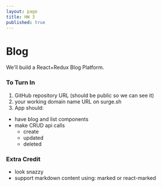 ```yaml
---
layout: page
title: HW 3
published: true
---
```


# Blog

We'll build a React+Redux Blog Platform.



### To Turn In

1. GitHub repository URL (should be public so we can see it)
1. your working domain name URL on surge.sh
1. App should:
  * have blog and list components
  * make CRUD api calls
    * create
    * updated
    * deleted



### Extra Credit

* look snazzy
* support markdown content using: marked or react-marked
